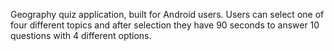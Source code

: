 Geography quiz application, built for Android users. Users can select one of four different topics and after selection they have 90 seconds to answer 10 questions with 4 different options.
